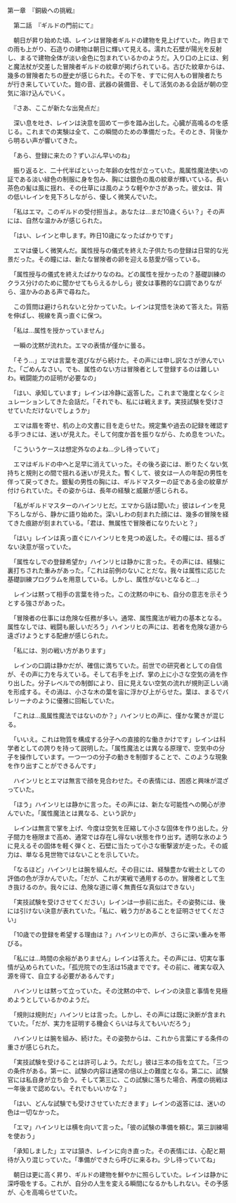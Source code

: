 第一章　『銅級への挑戦』

　第二話　『ギルドの門前にて』

　朝日が昇り始めた頃、レインは冒険者ギルドの建物を見上げていた。昨日までの雨も上がり、石造りの建物は朝日に輝いて見える。濡れた石壁が陽光を反射し、まるで建物全体が淡い金色に包まれているかのようだ。入り口の上には、剣と魔法杖が交差した冒険者ギルドの紋章が掲げられている。古びた紋章からは、幾多の冒険者たちの歴史が感じられた。その下を、すでに何人もの冒険者たちが行き来していていた。鎧の音、武器の装備音、そして活気のある会話が朝の空気に溶け込んでいく。

　『さあ、ここが新たな出発点だ』

　深い息を吐き、レインは決意を固めて一歩を踏み出した。心臓が高鳴るのを感じる。これまでの実験は全て、この瞬間のための準備だった。そのとき、背後から明るい声が響いてきた。

　「あら、登録に来たの？ずいぶん早いのね」

　振り返ると、二十代半ばといった年齢の女性が立っていた。風属性魔法使いの証である淡い緑色の制服に身を包み、胸には銀色の風の紋章が輝いている。長い茶色の髪は風に揺れ、その仕草には風のような軽やかさがあった。彼女は、背の低いレインを見下ろしながら、優しく微笑んでいた。

　「私はエマ。このギルドの受付担当よ。あなたは...まだ10歳くらい？」その声には、自然な温かみが感じられた。

　「はい、レインと申します。昨日10歳になったばかりです」

　エマは優しく微笑んだ。属性授与の儀式を終えた子供たちの登録は日常的な光景だった。その瞳には、新たな冒険者の卵を迎える慈愛が宿っている。

　「属性授与の儀式を終えたばかりなのね。どの属性を授かったの？基礎訓練のクラス分けのために聞かせてもらえるかしら」彼女は事務的な口調でありながら、温かみのある声で尋ねた。

　この質問は避けられないと分かっていた。レインは覚悟を決めて答えた。背筋を伸ばし、視線を真っ直ぐに保つ。

　「私は...属性を授かっていません」

　一瞬の沈黙が流れた。エマの表情が僅かに曇る。

　「そう...」エマは言葉を選びながら続けた。その声には申し訳なさが滲んでいた。「ごめんなさい。でも、属性のない方は冒険者として登録するのは難しいわ。戦闘能力の証明が必要なの」

　「はい、承知しています」レインは冷静に返答した。これまで幾度となくシミュレーションしてきた会話だ。「それでも、私には戦えます。実技試験を受けさせていただけないでしょうか」

　エマは眉を寄せ、机の上の文書に目を走らせた。規定集や過去の記録を確認する手つきには、迷いが見えた。そして何度か首を振りながら、ため息をついた。

　「こういうケースは想定外なのよね...少し待っていて」

　エマはギルドの中へと足早に消えていった。その後ろ姿には、断りたくない気持ちと規則との間で揺れる迷いが見えた。暫くして、彼女は一人の年配の男性を伴って戻ってきた。銀髪の男性の胸には、ギルドマスターの証である金の紋章が付けられていた。その姿からは、長年の経験と威厳が感じられる。

　「私がギルドマスターのハインリヒだ。エマから話は聞いた」彼はレインを見下ろしながら、静かに語り始めた。深いしわの刻まれた顔には、幾多の冒険を経てきた痕跡が刻まれている。「君は、無属性で冒険者になりたいと？」

　「はい」レインは真っ直ぐにハインリヒを見つめ返した。その瞳には、揺るぎない決意が宿っていた。

　「属性なしでの登録希望か」ハインリヒは静かに言った。その声には、経験に裏打ちされた重みがあった。「これは前例のないことだな。我々は属性に応じた基礎訓練プログラムを用意している。しかし、属性がないとなると...」

　レインは黙って相手の言葉を待った。この沈黙の中にも、自分の意志を示そうとする強さがあった。

　「冒険者の仕事には危険な任務が多い。通常、属性魔法が戦力の基本となる。属性なしでは、戦闘も厳しいだろう」ハインリヒの声には、若者を危険な道から遠ざけようとする配慮が感じられた。

　「私には、別の戦い方があります」

　レインの口調は静かだが、確信に満ちていた。前世での研究者としての自信が、その声に力を与えている。そして右手を上げ、掌の上に小さな空気の渦を作り出した。分子レベルでの制御により、目に見えない空気の流れが規則正しい渦を形成する。その渦は、小さな木の葉を宙に浮かび上がらせた。葉は、まるでバレリーナのように優雅に回転していた。

　「これは...風属性魔法ではないのか？」ハインリヒの声に、僅かな驚きが混じる。

　「いいえ。これは物質を構成する分子への直接的な働きかけです」レインは科学者としての誇りを持って説明した。「属性魔法とは異なる原理で、空気中の分子を操作しています。一つ一つの分子の動きを制御することで、このような現象を作り出すことができるんです」

　ハインリヒとエマは無言で顔を見合わせた。その表情には、困惑と興味が混ざっていた。

　「ほう」ハインリヒは静かに言った。その声には、新たな可能性への関心が滲んでいた。「属性魔法とは異なる、という訳か」

　レインは無言で掌を上げ、今度は空気を圧縮して小さな固体を作り出した。分子間力を極限まで高め、通常では存在し得ない状態を作り出す。透明な氷のように見えるその固体を軽く弾くと、石壁に当たって小さな衝撃波が走った。その威力は、単なる見世物ではないことを示していた。

　「なるほど」ハインリヒは腕を組んだ。その目には、経験豊かな戦士としての評価の色が浮かんでいた。「だが、これが実戦で通用するのか。冒険者として生き抜けるのか。我々には、危険な道に導く無責任な真似はできない」

　「実技試験を受けさせてください」レインは一歩前に出た。その姿勢には、後には引けない決意が表れていた。「私に、戦う力があることを証明させてください」

　「10歳での登録を希望する理由は？」ハインリヒの声が、さらに深い重みを帯びる。

　「私には...時間の余裕がありません」レインは答えた。その声には、切実な事情が込められていた。「孤児院での生活は15歳までです。その前に、確実な収入源を得て、自立する必要があるんです」

　ハインリヒは黙って立っていた。その沈黙の中で、レインの決意と事情を見極めようとしているかのようだ。

　「規則は規則だ」ハインリヒは言った。しかし、その声には既に決断が含まれていた。「だが、実力を証明する機会くらいは与えてもいいだろう」

　ハインリヒは腕を組み、続けた。その姿勢からは、これから言葉にする条件の重さが感じられた。

　「実技試験を受けることは許可しよう。ただし」彼は三本の指を立てた。「三つの条件がある。第一に、試験の内容は通常の倍以上の難度となる。第二に、試験官には私自身が立ち会う。そして第三に、この試験に落ちた場合、再度の挑戦は一年後まで認めない。それでもいいかな？」

　「はい、どんな試験でも受けさせていただきます」レインの返答には、迷いの色は一切なかった。

　「エマ」ハインリヒは横を向いて言った。「彼の試験の準備を頼む。第三訓練場を使おう」

　「承知しました」エマは頷き、レインに向き直った。その表情には、心配と期待が入り混じっていた。「準備ができたら呼びに来るわ。少し待っていてね」

　朝日は更に高く昇り、ギルドの建物を鮮やかに照らしていた。レインは静かに深呼吸をする。これが、自分の人生を変える瞬間になるかもしれない。その予感が、心を高鳴らせていた。